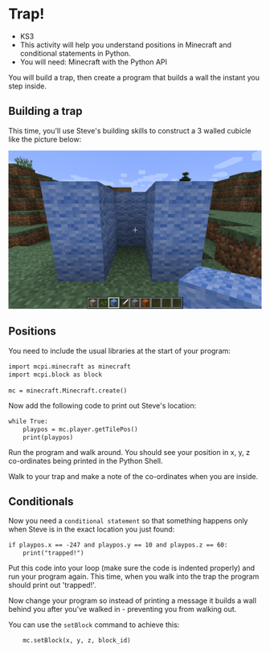 # Trap!

* KS3
* This activity will help you understand positions in Minecraft and conditional
 statements in Python.
* You will need: Minecraft with the Python API

You will build a trap, then create a program that builds a wall the instant you
step inside.

## Building a trap

This time, you'll use Steve's building skills to construct a 3 walled cubicle
like the picture below:

![trap](trap.png)

## Positions

You need to include the usual libraries at the start of your program:

~~~ { .python }
import mcpi.minecraft as minecraft
import mcpi.block as block

mc = minecraft.Minecraft.create()
~~~

Now add the following code to print out Steve's location:

~~~ { .python }
while True:
	playpos = mc.player.getTilePos()
    print(playpos)
~~~

Run the program and walk around. You should see your position in x, y, z
co-ordinates being printed in the Python Shell.

Walk to your trap and make a note of the co-ordinates when you are inside.

## Conditionals

Now you need a `conditional statement` so that something happens only when Steve
is in the exact location you just found:

~~~ { .python }
if playpos.x == -247 and playpos.y == 10 and playpos.z == 60:
    print("trapped!")
~~~

Put this code into your loop (make sure the code is indented properly) and run
your program again. This time, when you walk into the trap the program should
print out 'trapped!'.

Now change your program so instead of printing a message it builds a wall behind
you after you've walked in - preventing you from walking out.

You can use the `setBlock` command to achieve this:

~~~ { .python }
    mc.setBlock(x, y, z, block_id)
~~~
